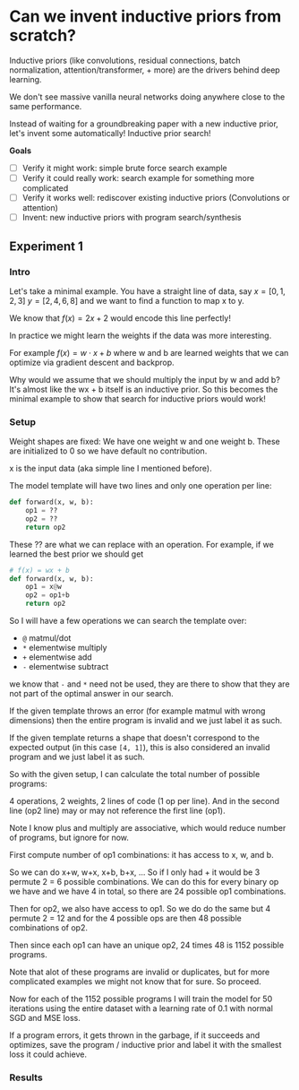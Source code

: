 # Can we invent inductive priors from scratch?

Inductive priors (like convolutions, residual connections, batch normalization, attention/transformer, + more) are the drivers behind deep learning. 

We don't see massive vanilla neural networks doing anywhere close to the same performance.

Instead of waiting for a groundbreaking paper with a new inductive prior, let's invent some automatically! Inductive prior search!

**Goals**

- [ ] Verify it might work: simple brute force search example
- [ ] Verify it could really work: search example for something more complicated
- [ ] Verify it works well: rediscover existing inductive priors (Convolutions or attention)
- [ ] Invent: new inductive priors with program search/synthesis

## Experiment 1

### Intro
Let's take a minimal example. You have a straight line of data, say $x=[0,1,2,3]$ $y=[2,4,6,8]$ and we want to find a function to map x to y. 

We know that $f(x) = 2x + 2$ would encode this line perfectly! 

In practice we might learn the weights if the data was more interesting.

For example $f(x) = w \cdot x + b$ where w and b are learned weights that we can optimize via gradient descent and backprop.

Why would we assume that we should multiply the input by w and add b? It's almost like the wx + b itself is an inductive prior. So this becomes the minimal example to show that search for inductive priors would work!  

### Setup

Weight shapes are fixed: We have one weight w and one weight b. These are initialized to 0 so we have default no contribution.

x is the input data (aka simple line I mentioned before).

The model template will have two lines and only one operation per line:

```python
def forward(x, w, b):
	op1 = ??
	op2 = ??
	return op2
```

These ?? are what we can replace with an operation. For example, if we learned the best prior we should get

```python
# f(x) = wx + b
def forward(x, w, b):
	op1 = x@w
	op2 = op1+b
	return op2
```

So I will have a few operations we can search the template over: 
- `@` matmul/dot 
- `*` elementwise multiply
- `+` elementwise add
- `-` elementwise subtract

we know that `-` and `*` need not be used, they are there to show that they are not part of the optimal answer in our search.

If the given template throws an error (for example matmul with wrong dimensions) then the entire program is invalid and we just label it as such.

If the given template returns a shape that doesn't correspond to the expected output (in this case `[4, 1]`), this is also considered an invalid program and we just label it as such.

So with the given setup, I can calculate the total number of possible programs:

4 operations, 2 weights, 2 lines of code (1 op per line). And in the second line (op2 line) may or may not reference the first line (op1).

Note I know plus and multiply are associative, which would reduce number of programs, but ignore for now.


First compute number of op1 combinations: it has access to x, w, and b.

So we can do x+w, w+x, x+b, b+x, ... So if I only had + it would be 3 permute 2 = 6 possible combinations. We can do this for every binary op we have and we have 4 in total, so there are 24 possible op1 combinations. 

Then for op2, we also have access to op1. So we do do the same but 4 permute 2 = 12 and for the 4 possible ops are then 48 possible combinations of op2.

Then since each op1 can have an unique op2, 24 times 48 is 1152 possible programs.

Note that alot of these programs are invalid or duplicates, but for more complicated examples we might not know that for sure. So proceed.

Now for each of the 1152 possible programs I will train the model for 50 iterations using the entire dataset with a learning rate of 0.1 with normal SGD and MSE loss.

If a program errors, it gets thrown in the garbage, if it succeeds and optimizes, save the program / inductive prior and label it with the smallest loss it could achieve.

### Results
